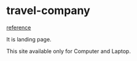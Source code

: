# travel-company

[reference](https://travel-company-phi.vercel.app)

It is landing page.

This site available only for Computer and Laptop.
